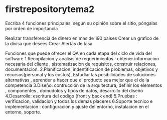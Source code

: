 # firstrepositorytema2
Escriba 4 funciones principales, según su opinión sobre el sitio, póngalas por orden de importancia

 Realizar transferencia de dinero en mas de 190 paises 
 Crear un grafico de la divisa que desees 
 Crear Alertas de tasa 

 Funciones que puede ofrecer el QA en cada etapa del ciclo de vida del software 
 1.Recopilacion y analisis de requerimientos : obtener informacion necesaria del cliente , sistematizacion de requisitos, construir relaciones, documentacion.
 2.Planificacion: indentificacion de problemas, objetivos y recursos(personal y los costos), Estudiar las posibilidades de soluciones alternativas , aprender a hacer que el producto sea mejor que el de la competencia
 3.Diseño: contruccion de la arquitectura, definir los elementos , componentes , domudolos  y tipos de datos, desarrollo del diseño
 4.Desarrollo: escritura del codigo (front y back end)
 5.Pruebas : verificacion, validacion y todos los demas placeres 
 6.Soporte tecnico e implementacion : configuracion y ajuste del entorno, instalacion en el entorno, soporte.
